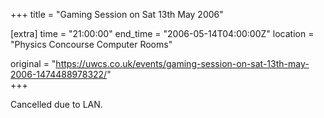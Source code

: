 +++
title = "Gaming Session on Sat 13th May 2006"

[extra]
time = "21:00:00"
end_time = "2006-05-14T04:00:00Z"
location = "Physics Concourse Computer Rooms"

original = "https://uwcs.co.uk/events/gaming-session-on-sat-13th-may-2006-1474488978322/"    
+++

Cancelled due to LAN.

